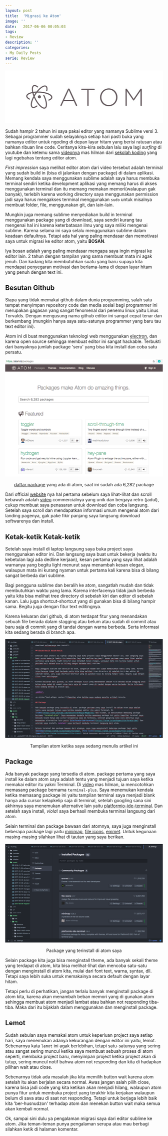 ```yaml
---
layout: post
title:  'Migrasi ke Atom'
image: ''
date:   2017-06-06 00:05:03
tags:
- Review
description: ''
categories:
- My Daily Posts
serie: Review
---
```


![atom logo](/assets/img/migrasi-ke-atom/atom-logo.jpg)

Sudah hampir 2 tahun ini saya pakai editor yang namanya Sublime versi 3. Sebagai programmer sudah selayaknya setiap hari pasti buka yang namanya editor untuk ngoding di depan layar hitam yang berisi ratusan atau bahkan ribuan line code. Ceritanya kira-kira sebulan lalu saya lagi *surfing* di youtube dan ketemu sama [videonya](https://www.youtube.com/watch?v=ArRtpiU-Mhg&t=5s) mas hilman dari [sekolah koding](https://www.sekolahkoding.com/) yang lagi ngebahas tentang editor atom.

*First impression* saya melihat editor atom dari video tersebut adalah terminal yang sudah build in (bisa di jalankan dengan package) di dalam aplikasi. Memang kendala saya menggunakan sublime adalah saya harus membuka terminal sendiri ketika development aplikasi yang memang harus di akses menggunakan terminal dan itu memang memakan memori(walaupun gak banyak), terlebih karena working directory saya menggunakan permission jadi saya harus mengakses terminal menggunakan `sudo` untuk misalnya membuat folder, file, menggunakan git, dan lain-lain.

Mungkin juga memang sublime menyediakan build in terminal menggunakan package yang di download, saya sendiri kurang tau mengenai hal ini karena keterbatasan ilmu yang saya miliki mengenai sublime. Karena selama ini saya selalu menggunakan sublime dalam keadaan defaultnya. Tetapi ada hal yang paling mendasar dan memotivasi saya untuk migrasi ke editor atom, yaitu **BOSAN**.

Iya bosan adalah yang paling mendasar mengapa saya ingin migrasi ke editor lain. 2 tahun dengan tampilan yang sama membuat mata ini agak jenuh. Dan kadang kita membutuhkan suatu yang baru supaya kita mendapat penyegaran motivasi dan berlama-lama di depan layar hitam yang penuh dengan text ini.

## Besutan Github

Siapa yang tidak memakai github dalam dunia programming, salah satu tempat menyimpan repository code dan media sosial bagi programmer ini merupakan gagasan yang sangat fenomenal dari penemu linux yaitu Linus Torvalds. Dengan mengusung nama github editor ini sangat cepat tenar dan berkembang (mungkin hanya saya satu-satunya programmer yang baru tau text editor ini).

Atom ini di buat menggunakan teknologi web menggunakan [electron](https://electron.atom.io/), dan karena open source sehingga membuat editor ini sangat hackable. Terbukti dari banyaknya jumlah package 'seru' yang bisa kita install dan coba satu persatu.

![atom package](/assets/img/migrasi-ke-atom/atom-package.png)

<p style="text-align: center;"><a href="https://atom.io/packages">daftar package</a> yang ada di atom, saat ini sudah ada 6,282 package</p>

Dari official [website](https://atom.io/) nya hal pertama sebelum saya lihat-lihat dan scroll kebawah adalah [video](https://www.youtube.com/watch?v=Y7aEiVwBAdk) commercialnya yang unik dan bergaya retro (jadul), cukup membuat saya penasaran untuk download dan coba langsung. Setelah saya scroll dan mendapatkan informasi umum mengenai atom dari landing pagenya, gak pake fikir panjang saya langsung download softwarenya dan install.

## Ketak-ketik Ketak-ketik

Setelah saya install di laptop langsung saya buka project saya menggunakan editor ini. Dan langsung saya buat untuk bekerja (waktu itu kebetulan lagi ada dedline kerjaan), kesan pertama yang saya lihat adalah warnanya yang begitu light menurut saya menambah kesan elegan, walaupun mata ini kurang nyaman untuk pertama kali karena bisa di bilang sangat berbeda dari sublime.

Bagi pengguna sublime dan beralih ke atom, sangatlah mudah dan tidak membutuhkan waktu yang lama. Karena interfacenya tidak jauh berbeda yaitu kita bisa melihat tree directory di sebelah kiri dan editor di sebelah kanan. Lalu juga shortcut-shortcut yang di gunakan bisa di bilang hampir sama. Begitu juga dengan fitur text editingnya.

Karena keluaran dari github, di atom terdapat fitur yang menandakan sebuah file berada dalam stagging atau belum atau sudah di commit atau baru saja di commit yang di tandai dengan warna berbeda. Serta informasi kita sedang berada di branch apa.

![atom screenshot](/assets/img/migrasi-ke-atom/atom-ss.png)

<p style="text-align: center;">Tampilan atom ketika saya sedang menulis artikel ini</p>

## Package

Ada banyak package yang tersedia di atom. package pertama yang saya install ke dalam atom saya adalah tentu yang menjadi tujuan saya ketika memakai editor itu yakni Terminal. Di [video](https://www.youtube.com/watch?v=ArRtpiU-Mhg&t=5s) mas hilman, ia mencotohkan memasang package bernama `terminal-plus`. Saya menemukan kendala ketika memasang package ini yaitu tampilan terminal saya menjadi blank hanya ada cursor kelapkelip saja di terminal, setelah googling sana sini akhirnya saya menemukan alternative lain yaitu [platformio-ide-terminal](https://atom.io/packages/platformio-ide). Dan setelah saya install, *viola*! saya berhasil membuka terminal langsung dari atom.

Selain terminal dan package bawaan dari atomnya, saya juga menginstall beberapa package lagi yaitu [minimap](https://atom.io/packages/minimap), [file icons](https://atom.io/packages/file-icons), [emmet](https://atom.io/packages/file-icons). Untuk kegunaan masing-masing silahkan lihat di tautan yang saya berikan.

![atom package installed](/assets/img/migrasi-ke-atom/atom-package-installed.png)

<p style="text-align: center;">Package yang terinstall di atom saya</p>

Selain package kita juga bisa menginstall theme, ada banyak sekali theme yang terdapat di atom, kita bisa melihat-lihat dan mencoba satu-satu dengan menginstall di atom kita, mulai dari font text, warna, syntax, dll. Tetapi saya lebih suka untuk memakainya secara default dengan layar hitam.

Tetapi perlu di perhatikan, jangan terlalu banyak menginstall package di atom kita, karena akan menambah beban memori yang di gunakan atom sehingga membuat atom menjadi lambat atau bahkan not responding tiba-tiba. Maka dari itu bijaklah dalam menggunakan dan menginstall package.

## Lemot

Sudah sebulan saya memakai atom untuk keperluan project saya setiap hari, saya menemukan adanya kekurangan dengan editor ini yaitu, lemot. Sebenarnya kata `lemot` ini agak berlebihan, tetapi satu-satunya yang sering atau sangat sering muncul ketika saya membuat sebuah proses di atom seperti, membuka project baru, menyimpan project ketika project akan di tutup, sering muncul notif bahwa atom not responding dan kita di hadapkan pilihan wait atau close.

Sebenarnya tidak ada masalah jika kita memilih button wait karena atom setelah itu akan berjalan secara normal. Awas jangan salah pilih close, karena bisa jadi code yang kita ketikan akan menjadi hilang, walaupun atom punya fitur untuk membuka project yang terakhir kita kerjakan walaupun belum di sava atau di saat not responding. Tetapi untuk berjaga lebih baik kita 'ber-husnudzon' terhadap atom dan menekan button wait maka semua akan kembali normal.

Ok, sampai sini dulu ya pengalaman migrasi saya dari editor sublime ke atom. Jika teman-teman punya pengalaman serupa atau mau berbagi silahkan ketik di halaman komentar.
